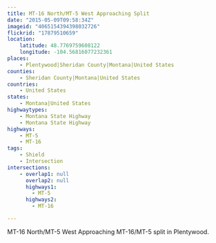 ```yaml
---
title: MT-16 North/MT-5 West Approaching Split
date: "2015-05-09T09:58:34Z"
imageid: "4065154394398032726"
flickrid: "17879510659"
location:
    latitude: 48.7769759608122
    longitude: -104.56816077232361
places:
    - Plentywood|Sheridan County|Montana|United States
counties:
    - Sheridan County|Montana|United States
countries:
    - United States
states:
    - Montana|United States
highwaytypes:
    - Montana State Highway
    - Montana State Highway
highways:
    - MT-5
    - MT-16
tags:
    - Shield
    - Intersection
intersections:
    - overlap1: null
      overlap2: null
      highways1:
        - MT-5
      highways2:
        - MT-16

---
```

MT-16 North/MT-5 West Approaching MT-16/MT-5 split in Plentywood.